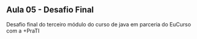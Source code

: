 ## Aula 05 - Desafio Final

Desafio final do terceiro módulo do curso de java em parceria do EuCurso com a +PraTI
